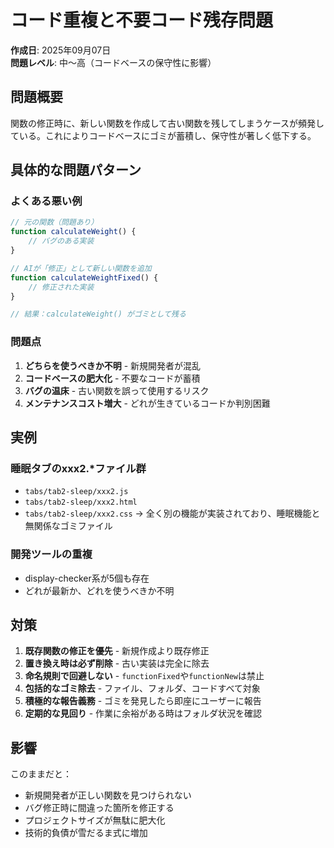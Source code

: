 # コード重複と不要コード残存問題

**作成日**: 2025年09月07日  
**問題レベル**: 中～高（コードベースの保守性に影響）

## 問題概要

関数の修正時に、新しい関数を作成して古い関数を残してしまうケースが頻発している。これによりコードベースにゴミが蓄積し、保守性が著しく低下する。

## 具体的な問題パターン

### よくある悪い例
```javascript
// 元の関数（問題あり）
function calculateWeight() {
    // バグのある実装
}

// AIが「修正」として新しい関数を追加
function calculateWeightFixed() {
    // 修正された実装
}

// 結果：calculateWeight() がゴミとして残る
```

### 問題点
1. **どちらを使うべきか不明** - 新規開発者が混乱
2. **コードベースの肥大化** - 不要なコードが蓄積
3. **バグの温床** - 古い関数を誤って使用するリスク
4. **メンテナンスコスト増大** - どれが生きているコードか判別困難

## 実例

### 睡眠タブのxxx2.*ファイル群
- `tabs/tab2-sleep/xxx2.js`
- `tabs/tab2-sleep/xxx2.html`
- `tabs/tab2-sleep/xxx2.css`
→ 全く別の機能が実装されており、睡眠機能と無関係なゴミファイル

### 開発ツールの重複
- display-checker系が5個も存在
- どれが最新か、どれを使うべきか不明

## 対策

1. **既存関数の修正を優先** - 新規作成より既存修正
2. **置き換え時は必ず削除** - 古い実装は完全に除去
3. **命名規則で回避しない** - `functionFixed`や`functionNew`は禁止
4. **包括的なゴミ除去** - ファイル、フォルダ、コードすべて対象
5. **積極的な報告義務** - ゴミを発見したら即座にユーザーに報告
6. **定期的な見回り** - 作業に余裕がある時はフォルダ状況を確認

## 影響

このままだと：
- 新規開発者が正しい関数を見つけられない
- バグ修正時に間違った箇所を修正する
- プロジェクトサイズが無駄に肥大化
- 技術的負債が雪だるま式に増加